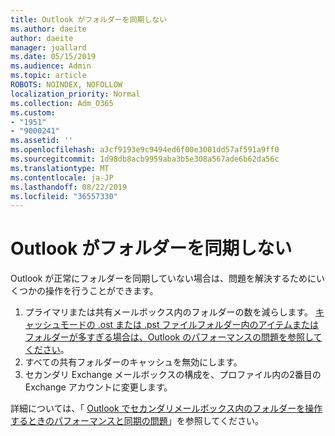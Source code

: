 ```yaml
---
title: Outlook がフォルダーを同期しない
ms.author: daeite
author: daeite
manager: joallard
ms.date: 05/15/2019
ms.audience: Admin
ms.topic: article
ROBOTS: NOINDEX, NOFOLLOW
localization_priority: Normal
ms.collection: Adm_O365
ms.custom:
- "1951"
- "9000241"
ms.assetid: ''
ms.openlocfilehash: a3cf9193e9c9494ed6f00e3001dd57af591a9ff0
ms.sourcegitcommit: 1d98db8acb9959aba3b5e308a567ade6b62da56c
ms.translationtype: MT
ms.contentlocale: ja-JP
ms.lasthandoff: 08/22/2019
ms.locfileid: "36557330"
---
```

# <a name="outlook-not-synching-folders"></a>Outlook がフォルダーを同期しない

Outlook が正常にフォルダーを同期していない場合は、問題を解決するためにいくつかの操作を行うことができます。

1. プライマリまたは共有メールボックス内のフォルダーの数を減らします。 [キャッシュモードの .ost または .pst ファイルフォルダー内のアイテムまたはフォルダーが多すぎる場合は、Outlook のパフォーマンスの問題を参照してください](https://support.microsoft.com/help/2768656)。
2. すべての共有フォルダーのキャッシュを無効にします。
3. セカンダリ Exchange メールボックスの構成を、プロファイル内の2番目の Exchange アカウントに変更します。

詳細については、「 [Outlook でセカンダリメールボックス内のフォルダーを操作するときのパフォーマンスと同期の問題](https://support.microsoft.com/help/3115602)」を参照してください。